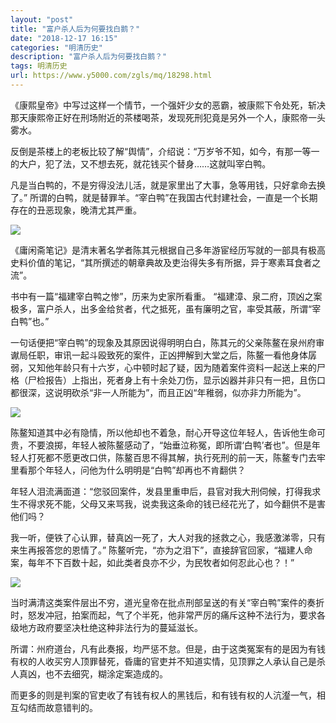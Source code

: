 ```yaml
---
layout: "post"
title: "富户杀人后为何要找白鹅？"
date: "2018-12-17 16:15"
categories: "明清历史"
description: "富户杀人后为何要找白鹅？"
tags: 明清历史
url: https://www.y5000.com/zgls/mq/18298.html
---
```






《康熙皇帝》中写过这样一个情节，一个强奸少女的恶霸，被康熙下令处死，斩决那天康熙帝正好在刑场附近的茶楼喝茶，发现死刑犯竟是另外一个人，康熙帝一头雾水。

反倒是茶楼上的老板比较了解“舆情”，介绍说：“万岁爷不知，如今，有那一等一的大户，犯了法，又不想去死，就花钱买个替身……这就叫宰白鸭。

凡是当白鸭的，不是穷得没法儿活，就是家里出了大事，急等用钱，只好拿命去换了。”
所谓的白鸭，就是替罪羊。“宰白鸭”在我国古代封建社会，一直是一个长期存在的丑恶现象，晚清尤其严重。

![](https://img.y5000.com/uploads/allimg/170331/8-1F331112THS.jpg)

《庸闲斋笔记》是清末著名学者陈其元根据自己多年游宦经历写就的一部具有极高史料价值的笔记，“其所撰述的朝章典故及吏治得失多有所据，异于寒素耳食者之流”。

书中有一篇“福建宰白鸭之惨”，历来为史家所看重。
“福建漳、泉二府，顶凶之案极多，富户杀人，出多金给贫者，代之抵死，虽有廉明之官，率受其蔽，所谓“宰白鸭”也。”

一句话便把“宰白鸭”的现象及其原因说得明明白白，陈其元的父亲陈鳌在泉州府审谳局任职，审讯一起斗殴致死的案件，正凶押解到大堂之后，陈鳌一看他身体孱弱，又知他年龄只有十六岁，心中顿时起了疑，因为随着案件资料一起送上来的尸格（尸检报告）上指出，死者身上有十余处刀伤，显示凶器并非只有一把，且伤口都很深，这说明砍杀“非一人所能为”，而且正凶“年稚弱，似亦非力所能为”。

![](https://img.y5000.com/uploads/allimg/170331/8-1F331112U5437.jpg)

陈鳌知道其中必有隐情，所以他却也不着急，耐心开导这位年轻人，告诉他生命可贵，不要浪掷，年轻人被陈鳌感动了，“始垂泣称冤，即所谓‘白鸭’者也”。但是年轻人打死都不愿更改口供，陈鳌百思不得其解，执行死刑的前一天，陈鳌专门去牢里看那个年轻人，问他为什么明明是“白鸭”却再也不肯翻供？

年轻人泪流满面道：“您驳回案件，发县里重申后，县官对我大刑伺候，打得我求生不得求死不能，父母又来骂我，说卖我这条命的钱已经花光了，如今翻供不是害他们吗？

我一听，便铁了心认罪，替真凶一死了，大人对我的拯救之心，我感激涕零，只有来生再报答您的恩情了。”
陈鳌听完，“亦为之泪下”，直接辞官回家，“福建人命案，每年不下百数十起，如此类者良亦不少，为民牧者如何忍此心也？！”

![](https://img.y5000.com/uploads/allimg/170331/8-1F331112Z4594.jpg)

当时满清这类案件层出不穷，道光皇帝在批点刑部呈送的有关“宰白鸭”案件的奏折时，怒发冲冠，拍案而起，气了个半死，他非常严厉的痛斥这种不法行为，要求各级地方政府要坚决杜绝这种非法行为的蔓延滋长。

所谓：州府道台，凡有此奏报，均严惩不怠。但是，由于这类冤案有的是因为有钱有权的人收买穷人顶罪替死，昏庸的官吏并不知道实情，见顶罪之人承认自己是杀人真凶，也不去细究，糊涂定案造成的。

而更多的则是判案的官吏收了有钱有权人的黑钱后，和有钱有权的人沆瀣一气，相互勾结而故意错判的。
